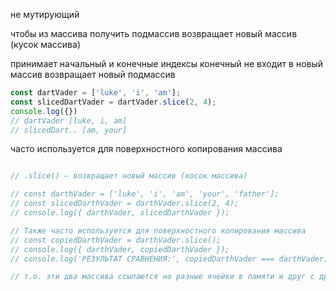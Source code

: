 не мутирующий

чтобы из массива получить подмассив
возвращает новый массив (кусок массива)

принимает начальный и конечные индексы
конечный не входит в новый массив
возвращает новый подмассив




```js
const dartVader = ['luke', 'i', 'am'];
const slicedDartVader = dartVader.slice(2, 4);
console.log({})
// dartVader [luke, i, am]
// slicedDart.. [am, your]
```


часто используется для поверхностного копирования массива


```js

// .slice() — возвращает новый массив (косок массива)

// const darthVader = ['luke', 'i', 'am', 'your', 'father'];
// const slicedDarthVader = darthVader.slice(2, 4);
// console.log({ darthVader, slicedDarthVader });

// Также часто используется для поверхностного копирования массива
// const copiedDarthVader = darthVader.slice();
// console.log({ darthVader, copiedDarthVader });
// console.log('РЕЗУЛЬТАТ СРАВНЕНИЯ:', copiedDarthVader === darthVader); // false

// т.о. эти два массива ссылаются на разные ячейки в памяти и друг с другом не связаны никаким образом

```